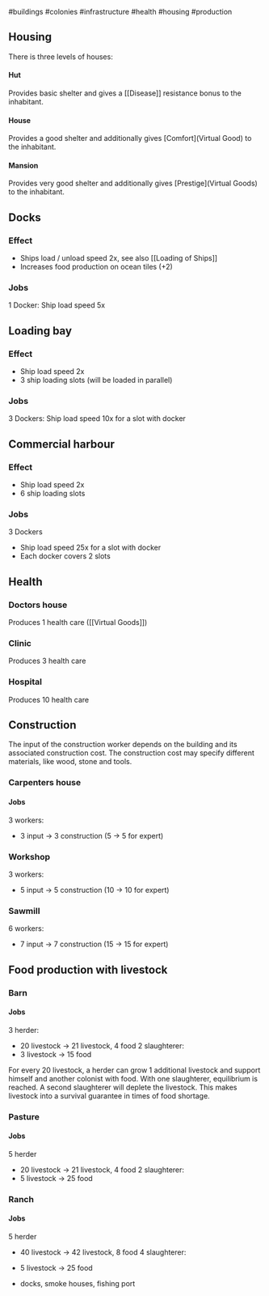 #buildings #colonies #infrastructure #health #housing #production
## Housing
There is three levels of houses:
#### Hut
Provides basic shelter and gives a [[Disease]] resistance bonus to the inhabitant.
#### House
Provides a good shelter and additionally gives [Comfort](Virtual Good) to the inhabitant.
#### Mansion
Provides very good shelter and additionally gives [Prestige](Virtual Goods) to the inhabitant.

## Docks
### Effect
- Ships load / unload speed 2x, see also [[Loading of Ships]]
- Increases food production on ocean tiles (+2)

### Jobs
1 Docker: Ship load speed 5x
## Loading bay
### Effect
- Ship load speed 2x
- 3 ship loading slots (will be loaded in parallel)
### Jobs
3 Dockers: Ship load speed 10x for a slot with docker


## Commercial harbour
### Effect
- Ship load speed 2x
- 6 ship loading slots
### Jobs
3 Dockers
- Ship load speed 25x for a slot with docker
- Each docker covers 2 slots

## Health

### Doctors house
Produces 1 health care ([[Virtual Goods]])
### Clinic
Produces 3 health care
### Hospital
Produces 10 health care

## Construction
The input of the construction worker depends on the building and its associated construction cost. The construction cost may specify different materials, like wood, stone and tools.
### Carpenters house
#### Jobs
3 workers:
- 3 input -> 3 construction (5 -> 5 for expert)
### Workshop
3 workers:
- 5 input -> 5 construction (10 -> 10 for expert)
### Sawmill
6 workers:
- 7 input -> 7 construction (15 -> 15 for expert)
## Food production with livestock
### Barn
#### Jobs
3 herder:
- 20 livestock -> 21 livestock, 4 food
2 slaughterer:
- 3 livestock -> 15 food

For every 20 livestock, a herder can grow 1 additional livestock and support himself and another colonist with food. With one slaughterer, equilibrium is reached. A second slaughterer will deplete the livestock. This makes livestock into a survival guarantee in times of food shortage.
### Pasture
#### Jobs
5 herder
- 20 livestock -> 21 livestock, 4 food
2 slaughterer:
- 5 livestock -> 25 food
### Ranch
#### Jobs
5 herder
- 40 livestock -> 42 livestock, 8 food
4 slaughterer:
- 5 livestock -> 25 food


- docks, smoke houses, fishing port
